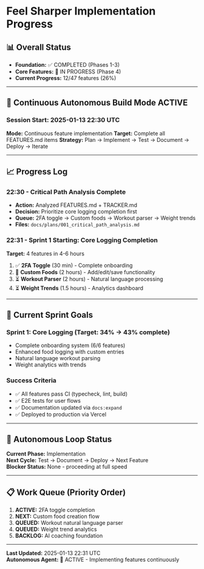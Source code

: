 # Feel Sharper Implementation Progress

## 📊 Overall Status
- **Foundation:** ✅ COMPLETED (Phases 1-3)
- **Core Features:** 🔄 IN PROGRESS (Phase 4)
- **Current Progress:** 12/47 features (26%)

---

## 🚀 Continuous Autonomous Build Mode ACTIVE

### Session Start: 2025-01-13 22:30 UTC
**Mode:** Continuous feature implementation
**Target:** Complete all FEATURES.md items
**Strategy:** Plan → Implement → Test → Document → Deploy → Iterate

---

## 📈 Progress Log

### 22:30 - Critical Path Analysis Complete
- **Action:** Analyzed FEATURES.md + TRACKER.md
- **Decision:** Prioritize core logging completion first
- **Queue:** 2FA toggle → Custom foods → Workout parser → Weight trends
- **Files:** `docs/plans/001_critical_path_analysis.md`

### 22:31 - Sprint 1 Starting: Core Logging Completion
**Target:** 4 features in 4-6 hours
1. ✅ **2FA Toggle** (30 min) - Complete onboarding
2. 🔄 **Custom Foods** (2 hours) - Add/edit/save functionality  
3. ⏳ **Workout Parser** (2 hours) - Natural language processing
4. ⏳ **Weight Trends** (1.5 hours) - Analytics dashboard

---

## 🎯 Current Sprint Goals

### Sprint 1: Core Logging (Target: 34% → 43% complete)
- Complete onboarding system (6/6 features)
- Enhanced food logging with custom entries
- Natural language workout parsing
- Weight analytics with trends

### Success Criteria
- ✅ All features pass CI (typecheck, lint, build)
- ✅ E2E tests for user flows
- ✅ Documentation updated via `docs:expand`
- ✅ Deployed to production via Vercel

---

## 🔄 Autonomous Loop Status
**Current Phase:** Implementation  
**Next Cycle:** Test → Document → Deploy → Next Feature  
**Blocker Status:** None - proceeding at full speed

---

## 📋 Work Queue (Priority Order)
1. **ACTIVE:** 2FA toggle completion
2. **NEXT:** Custom food creation flow
3. **QUEUED:** Workout natural language parser
4. **QUEUED:** Weight trend analytics
5. **BACKLOG:** AI coaching foundation

---

**Last Updated:** 2025-01-13 22:31 UTC  
**Autonomous Agent:** 🤖 ACTIVE - Implementing features continuously